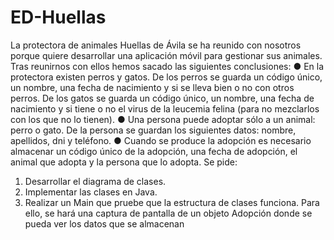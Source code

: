 # ED-Huellas

La protectora de animales Huellas de Ávila se ha reunido con nosotros porque quiere
desarrollar una aplicación móvil para gestionar sus animales. Tras reunirnos con ellos
hemos sacado las siguientes conclusiones:
● En la protectora existen perros y gatos. De los perros se guarda un código único, un
nombre, una fecha de nacimiento y si se lleva bien o no con otros perros. De los
gatos se guarda un código único, un nombre, una fecha de nacimiento y si tiene o no
el virus de la leucemia felina (para no mezclarlos con los que no lo tienen).
● Una persona puede adoptar sólo a un animal: perro o gato. De la persona se
guardan los siguientes datos: nombre, apellidos, dni y teléfono.
● Cuando se produce la adopción es necesario almacenar un código único de la
adopción, una fecha de adopción, el animal que adopta y la persona que lo adopta.
Se pide:
1. Desarrollar el diagrama de clases.
2. Implementar las clases en Java.
3. Realizar un Main que pruebe que la estructura de clases funciona. Para ello, se hará
una captura de pantalla de un objeto Adopción donde se pueda ver los datos que se
almacenan
